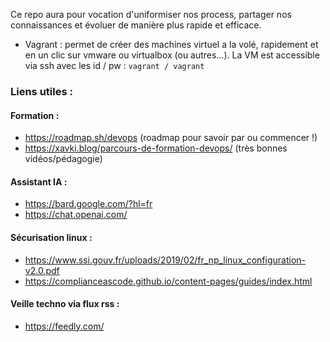 Ce repo aura pour vocation d'uniformiser nos process, partager nos connaissances et évoluer de manière plus rapide et efficace.

+ Vagrant : permet de créer des machines virtuel a la volé, rapidement et en un clic sur vmware ou virtualbox (ou autres...). La VM est accessible via ssh avec les id / pw : `vagrant / vagrant`

### Liens utiles :
#### Formation :
+ https://roadmap.sh/devops (roadmap pour savoir par ou commencer !)
+ https://xavki.blog/parcours-de-formation-devops/ (très bonnes vidéos/pédagogie)

#### Assistant IA :
+ https://bard.google.com/?hl=fr
+ https://chat.openai.com/

#### Sécurisation linux :
+ https://www.ssi.gouv.fr/uploads/2019/02/fr_np_linux_configuration-v2.0.pdf
+ https://complianceascode.github.io/content-pages/guides/index.html

#### Veille techno via flux rss :
+ https://feedly.com/
